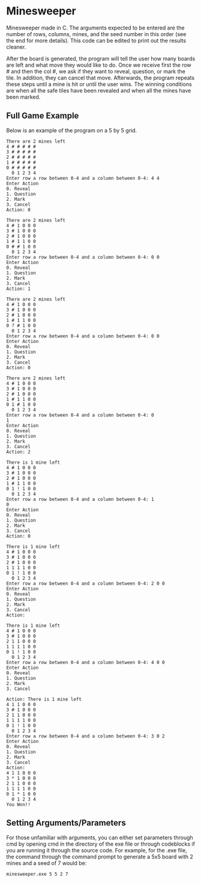 # Minesweeper
Minesweeper made in C. The arguments expected to be entered are the number of rows, columns, mines, and the seed number in this order (see the end for more details). This code can be edited to print out the results cleaner.

After the board is generated, the program will tell the user how many boards are left and what move they would like to do. Once we receive first the row # and then the col #, we ask if they want to reveal, question, or mark the tile. In addition, they can cancel that move. Afterwards, the program repeats these steps until a mine is hit or until the user wins. The winning conditions are when all the safe tiles have been revealed and when all the mines have been marked.

**Full Game Example**
----------------------------
Below is an example of the program on a 5 by 5 grid.

```
There are 2 mines left
4 # # # # #
3 # # # # #
2 # # # # #
1 # # # # #
0 # # # # #
  0 1 2 3 4
Enter row a row between 0-4 and a column between 0-4: 4 4
Enter Action
0. Reveal
1. Question
2. Mark
3. Cancel
Action: 0

There are 2 mines left
4 # 1 0 0 0
3 # 1 0 0 0
2 # 1 0 0 0
1 # 1 1 0 0
0 # # 1 0 0
  0 1 2 3 4
Enter row a row between 0-4 and a column between 0-4: 0 0
Enter Action
0. Reveal
1. Question
2. Mark
3. Cancel
Action: 1

There are 2 mines left
4 # 1 0 0 0
3 # 1 0 0 0
2 # 1 0 0 0
1 # 1 1 0 0
0 ? # 1 0 0
  0 1 2 3 4
Enter row a row between 0-4 and a column between 0-4: 0 0
Enter Action
0. Reveal
1. Question
2. Mark
3. Cancel
Action: 0

There are 2 mines left
4 # 1 0 0 0
3 # 1 0 0 0
2 # 1 0 0 0
1 # 1 1 0 0
0 1 # 1 0 0
  0 1 2 3 4
Enter row a row between 0-4 and a column between 0-4: 0
1
Enter Action
0. Reveal
1. Question
2. Mark
3. Cancel
Action: 2

There is 1 mine left
4 # 1 0 0 0
3 # 1 0 0 0
2 # 1 0 0 0
1 # 1 1 0 0
0 1 ! 1 0 0
  0 1 2 3 4
Enter row a row between 0-4 and a column between 0-4: 1
0
Enter Action
0. Reveal
1. Question
2. Mark
3. Cancel
Action: 0

There is 1 mine left
4 # 1 0 0 0
3 # 1 0 0 0
2 # 1 0 0 0
1 1 1 1 0 0
0 1 ! 1 0 0
  0 1 2 3 4
Enter row a row between 0-4 and a column between 0-4: 2 0 0
Enter Action
0. Reveal
1. Question
2. Mark
3. Cancel
Action: 

There is 1 mine left
4 # 1 0 0 0
3 # 1 0 0 0
2 1 1 0 0 0
1 1 1 1 0 0
0 1 ! 1 0 0
  0 1 2 3 4
Enter row a row between 0-4 and a column between 0-4: 4 0 0
Enter Action
0. Reveal
1. Question
2. Mark
3. Cancel

Action: There is 1 mine left
4 1 1 0 0 0
3 # 1 0 0 0
2 1 1 0 0 0
1 1 1 1 0 0
0 1 ! 1 0 0
  0 1 2 3 4
Enter row a row between 0-4 and a column between 0-4: 3 0 2
Enter Action
0. Reveal
1. Question
2. Mark
3. Cancel
Action:
4 1 1 0 0 0
3 * 1 0 0 0
2 1 1 0 0 0
1 1 1 1 0 0
0 1 * 1 0 0
  0 1 2 3 4
You Won!!
```
**Setting Arguments/Parameters**
----------------------------
For those unfamiliar with arguments, you can either set parameters through cmd by opening cmd in the directory of the exe file or through codeblocks if you are running it through the source code. For example, for the .exe file, the command through the command prompt to generate a 5x5 board with 2 mines and a seed of 7 would be:
```
minesweeper.exe 5 5 2 7
```
